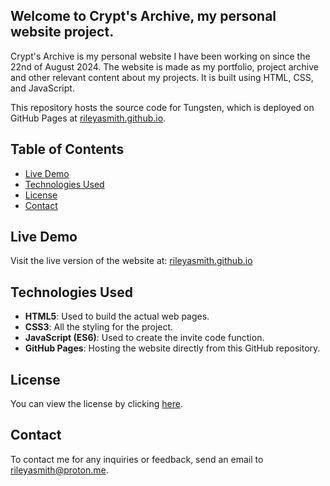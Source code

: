 ## Welcome to Crypt's Archive, my personal website project.
Crypt's Archive is my personal website I have been working on since the 22nd of August 2024. The website is made as my portfolio, project archive and other relevant content about my projects. It is built using HTML, CSS, and JavaScript.

This repository hosts the source code for Tungsten, which is deployed on GitHub Pages at [rileyasmith.github.io](https://rileyasmith.github.io/).

## Table of Contents
- [Live Demo](#live-demo)
- [Technologies Used](#technologies-used)
- [License](#license)
- [Contact](#contact)

## Live Demo

Visit the live version of the website at: [rileyasmith.github.io](https://rileyasmith.github.io/)

## Technologies Used
- **HTML5**: Used to build the actual web pages.
- **CSS3**: All the styling for the project.
- **JavaScript (ES6)**: Used to create the invite code function.
- **GitHub Pages**: Hosting the website directly from this GitHub repository.

## License

You can view the license by clicking [here](https://github.com/rileyasmith/rileyasmith.github.io?tab=MIT-1-ov-file).

## Contact

To contact me for any inquiries or feedback, send an email to [rileyasmith@proton.me](mailto:rileyasmith@proton.me).
